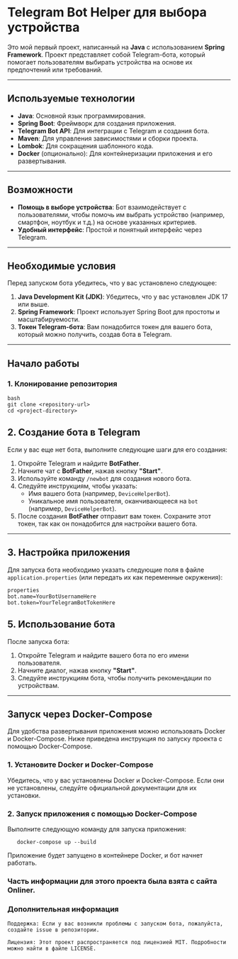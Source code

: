 # Telegram Bot Helper для выбора устройства

Это мой первый проект, написанный на **Java** с использованием **Spring Framework**. Проект представляет собой Telegram-бота, который помогает пользователям выбирать устройства на основе их предпочтений или требований.

---

## Используемые технологии

- **Java**: Основной язык программирования.
- **Spring Boot**: Фреймворк для создания приложения.
- **Telegram Bot API**: Для интеграции с Telegram и создания бота.
- **Maven**: Для управления зависимостями и сборки проекта.
- **Lombok**: Для сокращения шаблонного кода.
- **Docker** (опционально): Для контейнеризации приложения и его развертывания.

---

## Возможности

- **Помощь в выборе устройства**: Бот взаимодействует с пользователями, чтобы помочь им выбрать устройство (например, смартфон, ноутбук и т.д.) на основе указанных критериев.
- **Удобный интерфейс**: Простой и понятный интерфейс через Telegram.

---

## Необходимые условия

Перед запуском бота убедитесь, что у вас установлено следующее:

1. **Java Development Kit (JDK)**: Убедитесь, что у вас установлен JDK 17 или выше.
2. **Spring Framework**: Проект использует Spring Boot для простоты и масштабируемости.
3. **Токен Telegram-бота**: Вам понадобится токен для вашего бота, который можно получить, создав бота в Telegram.

---

## Начало работы

### 1. Клонирование репозитория

    bash
    git clone <repository-url>
    cd <project-directory>

## 2. Создание бота в Telegram

Если у вас еще нет бота, выполните следующие шаги для его создания:

1. Откройте Telegram и найдите **BotFather**.
2. Начните чат с **BotFather**, нажав кнопку **"Start"**.
3. Используйте команду `/newbot` для создания нового бота.
4. Следуйте инструкциям, чтобы указать:
   - Имя вашего бота (например, `DeviceHelperBot`).
   - Уникальное имя пользователя, оканчивающееся на `bot` (например, `DeviceHelperBot`).
5. После создания **BotFather** отправит вам токен. Сохраните этот токен, так как он понадобится для настройки вашего бота.

---

## 3. Настройка приложения

Для запуска бота необходимо указать следующие поля в файле `application.properties` (или передать их как переменные окружения):

    properties
    bot.name=YourBotUsernameHere
    bot.token=YourTelegramBotTokenHere

## 5. Использование бота

После запуска бота:

1. Откройте Telegram и найдите вашего бота по его имени пользователя.
2. Начните диалог, нажав кнопку **"Start"**.
3. Следуйте инструкциям бота, чтобы получить рекомендации по устройствам.

---

## Запуск через Docker-Compose

Для удобства развертывания приложения можно использовать Docker и Docker-Compose. Ниже приведена инструкция по запуску проекта с помощью Docker-Compose.

### 1. Установите Docker и Docker-Compose

Убедитесь, что у вас установлены Docker и Docker-Compose. Если они не установлены, следуйте официальной документации для их установки.

### 2. Запуск приложения с помощью Docker-Compose

Выполните следующую команду для запуска приложения:

```
   docker-compose up --build
```

Приложение будет запущено в контейнере Docker, и бот начнет работать.

### Часть информации для этого проекта была взята с сайта Onliner.

### Дополнительная информация

    Поддержка: Если у вас возникли проблемы с запуском бота, пожалуйста, создайте issue в репозитории.

    Лицензия: Этот проект распространяется под лицензией MIT. Подробности можно найти в файле LICENSE.
